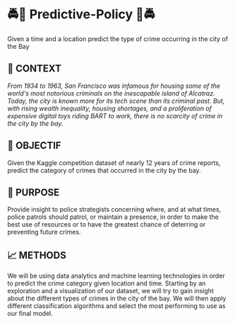 # :oncoming_police_car::cop: Predictive-Policy :cop::oncoming_police_car:

Given a time and a location predict the type of crime occurring in the city of the Bay 

## :flashlight: CONTEXT
*From 1934 to 1963, San Francisco was infamous for housing some of the world's most notorious criminals on the inescapable island of Alcatraz.
Today, the city is known more for its tech scene than its criminal past. But, with rising wealth inequality, housing shortages, and a proliferation of expensive digital toys riding BART to work, there is no scarcity of crime in the city by the bay.*

## :dart: OBJECTIF
Given the Kaggle competition dataset of nearly 12 years of crime reports, predict the category of crimes that occurred in the city by the bay.

## :rotating_light: PURPOSE
Provide insight to police strategists concerning where, and at what times, police patrols should patrol, or maintain a presence, in order to make the best use of resources or to have the greatest chance of deterring or preventing future crimes.

## :chart_with_upwards_trend: METHODS
We will be using data analytics and machine learning technologies in order to predict the crime category given location and time. 
Starting by an exploration and a visualization of our dataset, we will try to gain insight about the different types of crimes in the city of the bay. We will then apply different classification algorithms and select the most performing to use as our final model.
